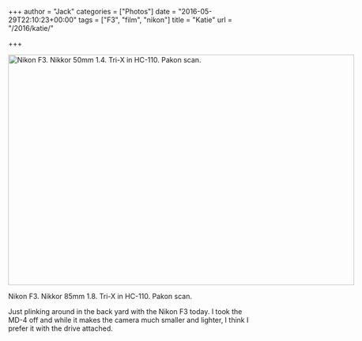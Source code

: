 +++
author = "Jack"
categories = ["Photos"]
date = "2016-05-29T22:10:23+00:00"
tags = ["F3", "film", "nikon"]
title = "Katie"
url = "/2016/katie/"

+++

<div id="attachment_5246" style="width: 710px" class="wp-caption alignright">
  <img class="size-large wp-image-5246" src="/img/2016/05/2016-Roll-015_33_Katie-1024x682.jpg" alt="Nikon F3. Nikkor 50mm 1.4. Tri-X in HC-110. Pakon scan." width="700" height="466" srcset="/img/2016/05/2016-Roll-015_33_Katie.jpg 1024w, /img/2016/05/2016-Roll-015_33_Katie-300x200.jpg 300w, /img/2016/05/2016-Roll-015_33_Katie-768x512.jpg 768w, /img/2016/05/2016-Roll-015_33_Katie-700x466.jpg 700w" sizes="(max-width: 700px) 100vw, 700px" />
  
  <p class="wp-caption-text">
    Nikon F3. Nikkor 85mm 1.8. Tri-X in HC-110. Pakon scan.
  </p>
</div>

Just plinking around in the back yard with the Nikon F3 today. I took the MD-4 off and while it makes the camera much smaller and lighter, I think I prefer it with the drive attached.